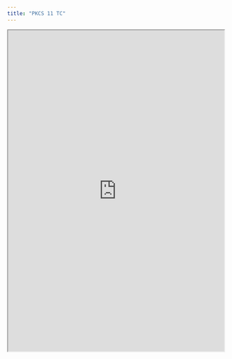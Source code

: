 ```yaml
---
title: "PKCS 11 TC"
---
```



<iframe height="750" width="100%" src="https://ewelton.github.io/ktest/wiki.html#PKCS%2011%20TC"></iframe>
